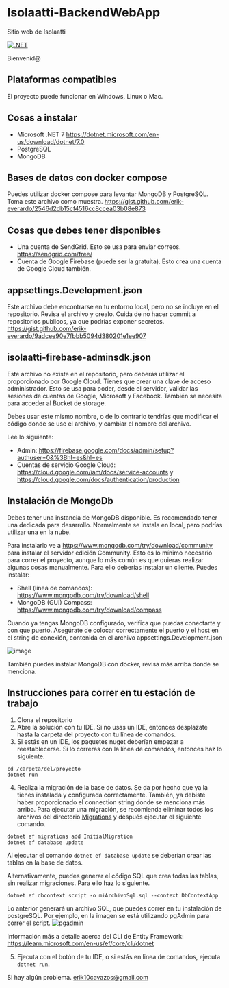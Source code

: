 # Isolaatti-BackendWebApp
Sitio web de Isolaatti

[![.NET](https://github.com/Isolaatti-Software/IsolaattiWebsite/actions/workflows/dotnet.yml/badge.svg)](https://github.com/Isolaatti-Software/IsolaattiWebsite/actions/workflows/dotnet.yml)

Bienvenid@

## Plataformas compatibles
El proyecto puede funcionar en Windows, Linux o Mac.

## Cosas a instalar
* Microsoft .NET 7 https://dotnet.microsoft.com/en-us/download/dotnet/7.0
* PostgreSQL
* MongoDB

## Bases de datos con docker compose
Puedes utilizar docker compose para levantar MongoDB y PostgreSQL. Toma este archivo como muestra. https://gist.github.com/erik-everardo/2546d2db15cf4516cc8ccea03b08e873

## Cosas que debes tener disponibles
* Una cuenta de SendGrid. Esto se usa para enviar correos. https://sendgrid.com/free/
* Cuenta de Google Firebase (puede ser la gratuita). Esto crea una cuenta de Google Cloud también.

## appsettings.Development.json
Este archivo debe encontrarse en tu entorno local, pero no se incluye en el repositorio. Revisa el archivo y crealo. Cuida de no hacer commit a repositorios publicos,
ya que podrías exponer secretos.
https://gist.github.com/erik-everardo/9adcee90e7fbbb5094d380201e1ee907

## isolaatti-firebase-adminsdk.json
Este archivo no existe en el repositorio, pero deberás utilizar el proporcionado por Google Cloud.
Tienes que crear una clave de acceso administrador. Esto se usa para poder, desde el servidor, validar las sesiones de cuentas
de Google, Microsoft y Facebook. También se necesita para acceder al Bucket de storage.

Debes usar este mismo nombre, o de lo contrario tendrías que modificar el código donde se use el archivo, y cambiar el nombre del archivo.

Lee lo siguiente:
* Admin: https://firebase.google.com/docs/admin/setup?authuser=0&%3Bhl=es&hl=es
* Cuentas de servicio Google Cloud: https://cloud.google.com/iam/docs/service-accounts y https://cloud.google.com/docs/authentication/production

## Instalación de MongoDb
Debes tener una instancia de MongoDB disponible. Es recomendado tener una dedicada para desarrollo. Normalmente se instala en local, pero podrías utilizar
una en la nube.

Para instalarlo ve a https://www.mongodb.com/try/download/community para instalar el servidor edición Community. Esto es lo mínimo necesario para
correr el proyecto, aunque lo más común es que quieras realizar algunas cosas manualmente. Para ello deberías instalar un cliente. Puedes instalar:

* Shell (línea de comandos): https://www.mongodb.com/try/download/shell
* MongoDB (GUI) Compass: https://www.mongodb.com/try/download/compass

Cuando ya tengas MongoDB configurado, verifica que puedas conectarte y con que puerto. Asegúrate de colocar correctamente el puerto y el host en el string de conexión,
contenida en el archivo appsettings.Development.json

![image](https://user-images.githubusercontent.com/43968631/193509725-25983b4a-b2f4-4b8d-9cc1-fab19d795fdf.png)

También puedes instalar MongoDB con docker, revisa más arriba donde se menciona.


## Instrucciones para correr en tu estación de trabajo
1. Clona el repositorio
2. Abre la solución con tu IDE. Si no usas un IDE, entonces desplazate hasta la carpeta del proyecto con tu línea de comandos.
3. Si estás en un IDE, los paquetes nuget deberían empezar a reestablecerse. Si lo correras con la línea de comandos, entonces haz lo siguiente.
```
cd /carpeta/del/proyecto
dotnet run
```

4. Realiza la migración de la base de datos. Se da por hecho que ya la tienes instalada y configurada correctamente. También, ya debiste haber
   proporcionado el connection string donde se menciona más arriba. Para ejecutar una migración, se recomienda eliminar todos los archivos del
   directorio [Migrations](/Migrations) y después ejecutar el siguiente comando.
```shell
dotnet ef migrations add InitialMigration
dotnet ef database update
```
Al ejecutar el comando `dotnet ef database update` se deberían crear las tablas en la base de datos.

Alternativamente, puedes generar el código SQL que crea todas las tablas, sin realizar migraciones. Para ello haz lo siguiente.
```shell
dotnet ef dbcontext script -o miArchivoSql.sql --context DbContextApp
```
Lo anterior generará un archivo SQL, que puedes correr en tu instalación de postgreSQL. Por ejemplo, en la imagen se está utilizando pgAdmin para
correr el script.
![pgadmin](https://user-images.githubusercontent.com/43968631/193508789-68e7bae5-8ca1-4314-b488-e9e0bcd65395.png)


Información más a detalle acerca del CLI de Entity Framework: https://learn.microsoft.com/en-us/ef/core/cli/dotnet

5. Ejecuta con el botón de tu IDE, o si estás en linea de comandos, ejecuta `dotnet run`.

Si hay algún problema. erik10cavazos@gmail.com
